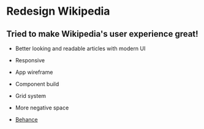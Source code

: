 # Redesign Wikipedia

## Tried to make Wikipedia's user experience great!
* Better looking and readable articles with modern UI
* Responsive 
* App wireframe
* Component build 
* Grid system
* More negative space

* [Behance](https://www.behance.net/gallery/113591187/Wikipedia-UIUX-Redesign)
